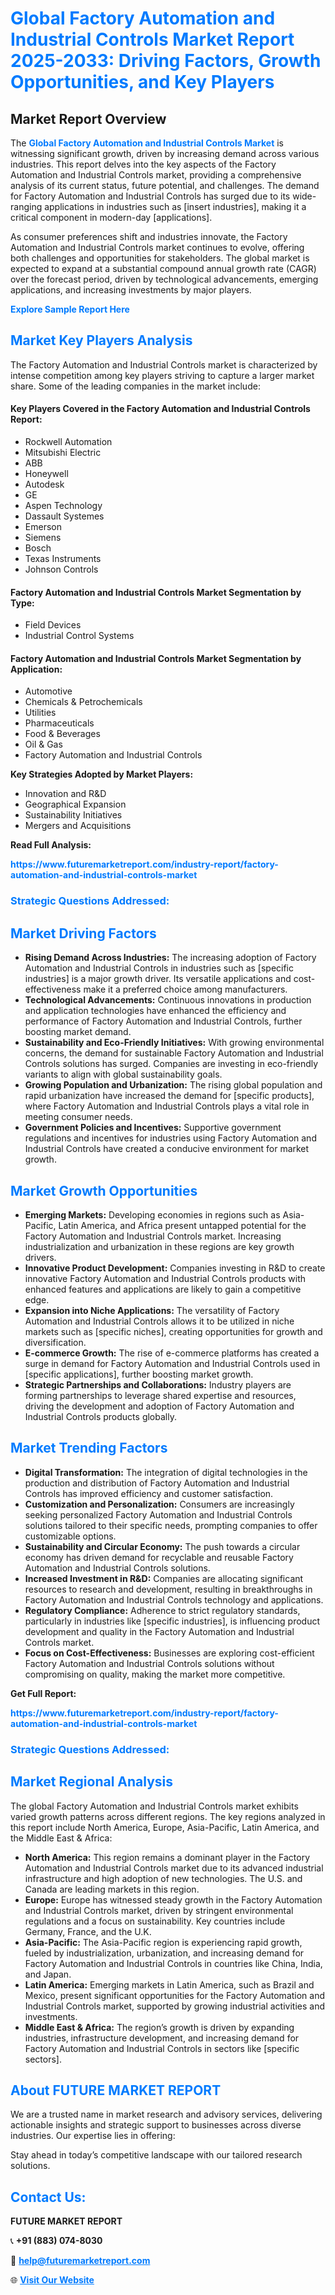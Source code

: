<h1 style="color: #007BFF;">Global Factory Automation and Industrial Controls Market Report 2025-2033: Driving Factors, Growth Opportunities, and Key Players</h1>

<section id="overview">
<h2>Market Report Overview</h2>
<p>The <a href="https://www.futuremarketreport.com/industry-report/factory-automation-and-industrial-controls-market" style="color: #007BFF; text-decoration: none;"><strong>Global Factory Automation and Industrial Controls Market</strong></a> is witnessing significant growth, driven by increasing demand across various industries. This report delves into the key aspects of the Factory Automation and Industrial Controls market, providing a comprehensive analysis of its current status, future potential, and challenges. The demand for Factory Automation and Industrial Controls has surged due to its wide-ranging applications in industries such as [insert industries], making it a critical component in modern-day [applications].</p>
<p>As consumer preferences shift and industries innovate, the Factory Automation and Industrial Controls market continues to evolve, offering both challenges and opportunities for stakeholders. The global market is expected to expand at a substantial compound annual growth rate (CAGR) over the forecast period, driven by technological advancements, emerging applications, and increasing investments by major players.</p>
</section>

<section id="overview">
<p><a href="https://www.futuremarketreport.com/request-sample/reportId=124534" style="color: #007BFF; text-decoration: none;"><strong>Explore Sample Report Here</strong></a></p>
</section>

<section id="key-players">
<h2 style="color: #007BFF;">Market Key Players Analysis</h2>
<p>The Factory Automation and Industrial Controls market is characterized by intense competition among key players striving to capture a larger market share. Some of the leading companies in the market include:</p>
<h4>Key Players Covered in the Factory Automation and Industrial Controls Report:</h4>
<ul><li>Rockwell Automation</li><li>Mitsubishi Electric</li><li>ABB</li><li>Honeywell</li><li>Autodesk</li><li>GE</li><li>Aspen Technology</li><li>Dassault Systemes</li><li>Emerson</li><li>Siemens</li><li>Bosch</li><li>Texas Instruments</li><li>Johnson Controls</li></ul>
<h4>Factory Automation and Industrial Controls Market Segmentation by Type:</h4>
<ul><li>Field Devices</li><li>Industrial Control Systems</li></ul>

<h4>Factory Automation and Industrial Controls Market Segmentation by Application:</h4>
<ul><li>Automotive</li><li>Chemicals &amp; Petrochemicals</li><li>Utilities</li><li>Pharmaceuticals</li><li>Food &amp; Beverages</li><li>Oil &amp; Gas</li><li>Factory Automation and Industrial Controls</li></ul>
<p><strong>Key Strategies Adopted by Market Players:</strong></p>
<ul>
<li>Innovation and R&D</li>
<li>Geographical Expansion</li>
<li>Sustainability Initiatives</li>
<li>Mergers and Acquisitions</li>
</ul>
</section>

<section>
<p><strong>Read Full Analysis: </strong></p><a href="https://www.futuremarketreport.com/industry-report/factory-automation-and-industrial-controls-market" style="color: #007BFF; text-decoration: none;"><strong>https://www.futuremarketreport.com/industry-report/factory-automation-and-industrial-controls-market</strong></a>
<h3 style="color: #007BFF;">Strategic Questions Addressed:</h3>
</section>

<section id="driving-factors">
<h2 style="color: #007BFF;">Market Driving Factors</h2>
<ul>
<li><strong>Rising Demand Across Industries:</strong> The increasing adoption of Factory Automation and Industrial Controls in industries such as [specific industries] is a major growth driver. Its versatile applications and cost-effectiveness make it a preferred choice among manufacturers.</li>
<li><strong>Technological Advancements:</strong> Continuous innovations in production and application technologies have enhanced the efficiency and performance of Factory Automation and Industrial Controls, further boosting market demand.</li>
<li><strong>Sustainability and Eco-Friendly Initiatives:</strong> With growing environmental concerns, the demand for sustainable Factory Automation and Industrial Controls solutions has surged. Companies are investing in eco-friendly variants to align with global sustainability goals.</li>
<li><strong>Growing Population and Urbanization:</strong> The rising global population and rapid urbanization have increased the demand for [specific products], where Factory Automation and Industrial Controls plays a vital role in meeting consumer needs.</li>
<li><strong>Government Policies and Incentives:</strong> Supportive government regulations and incentives for industries using Factory Automation and Industrial Controls have created a conducive environment for market growth.</li>
</ul>
</section>

<section id="growth-opportunities">
<h2 style="color: #007BFF;">Market Growth Opportunities</h2>
<ul>
<li><strong>Emerging Markets:</strong> Developing economies in regions such as Asia-Pacific, Latin America, and Africa present untapped potential for the Factory Automation and Industrial Controls market. Increasing industrialization and urbanization in these regions are key growth drivers.</li>
<li><strong>Innovative Product Development:</strong> Companies investing in R&D to create innovative Factory Automation and Industrial Controls products with enhanced features and applications are likely to gain a competitive edge.</li>
<li><strong>Expansion into Niche Applications:</strong> The versatility of Factory Automation and Industrial Controls allows it to be utilized in niche markets such as [specific niches], creating opportunities for growth and diversification.</li>
<li><strong>E-commerce Growth:</strong> The rise of e-commerce platforms has created a surge in demand for Factory Automation and Industrial Controls used in [specific applications], further boosting market growth.</li>
<li><strong>Strategic Partnerships and Collaborations:</strong> Industry players are forming partnerships to leverage shared expertise and resources, driving the development and adoption of Factory Automation and Industrial Controls products globally.</li>
</ul>
</section>

<section id="trending-factors">
<h2 style="color: #007BFF;">Market Trending Factors</h2>
<ul>
<li><strong>Digital Transformation:</strong> The integration of digital technologies in the production and distribution of Factory Automation and Industrial Controls has improved efficiency and customer satisfaction.</li>
<li><strong>Customization and Personalization:</strong> Consumers are increasingly seeking personalized Factory Automation and Industrial Controls solutions tailored to their specific needs, prompting companies to offer customizable options.</li>
<li><strong>Sustainability and Circular Economy:</strong> The push towards a circular economy has driven demand for recyclable and reusable Factory Automation and Industrial Controls solutions.</li>
<li><strong>Increased Investment in R&D:</strong> Companies are allocating significant resources to research and development, resulting in breakthroughs in Factory Automation and Industrial Controls technology and applications.</li>
<li><strong>Regulatory Compliance:</strong> Adherence to strict regulatory standards, particularly in industries like [specific industries], is influencing product development and quality in the Factory Automation and Industrial Controls market.</li>
<li><strong>Focus on Cost-Effectiveness:</strong> Businesses are exploring cost-efficient Factory Automation and Industrial Controls solutions without compromising on quality, making the market more competitive.</li>
</ul>
</section>

<section>
<p><strong>Get Full Report: </strong></p><a href="https://www.futuremarketreport.com/industry-report/factory-automation-and-industrial-controls-market" style="color: #007BFF; text-decoration: none;"><strong>https://www.futuremarketreport.com/industry-report/factory-automation-and-industrial-controls-market</strong></a>
<h3 style="color: #007BFF;">Strategic Questions Addressed:</h3>
</section>


<section id="regional-analysis">
<h2 style="color: #007BFF;">Market Regional Analysis</h2>
<p>The global Factory Automation and Industrial Controls market exhibits varied growth patterns across different regions. The key regions analyzed in this report include North America, Europe, Asia-Pacific, Latin America, and the Middle East & Africa:</p>
<ul>
<li><strong>North America:</strong> This region remains a dominant player in the Factory Automation and Industrial Controls market due to its advanced industrial infrastructure and high adoption of new technologies. The U.S. and Canada are leading markets in this region.</li>
<li><strong>Europe:</strong> Europe has witnessed steady growth in the Factory Automation and Industrial Controls market, driven by stringent environmental regulations and a focus on sustainability. Key countries include Germany, France, and the U.K.</li>
<li><strong>Asia-Pacific:</strong> The Asia-Pacific region is experiencing rapid growth, fueled by industrialization, urbanization, and increasing demand for Factory Automation and Industrial Controls in countries like China, India, and Japan.</li>
<li><strong>Latin America:</strong> Emerging markets in Latin America, such as Brazil and Mexico, present significant opportunities for the Factory Automation and Industrial Controls market, supported by growing industrial activities and investments.</li>
<li><strong>Middle East & Africa:</strong> The region’s growth is driven by expanding industries, infrastructure development, and increasing demand for Factory Automation and Industrial Controls in sectors like [specific sectors].</li>
</ul>
</section>

<footer>
<h2 style="color: #007BFF;">About FUTURE MARKET REPORT</h2>
<p>We are a trusted name in market research and advisory services, delivering actionable insights and strategic support to businesses across diverse industries. Our expertise lies in offering:</p>

<p>Stay ahead in today’s competitive landscape with our tailored research solutions.</p>

<h2 style="color: #007BFF;">Contact Us:</h2>
<p><strong>FUTURE MARKET REPORT</strong></p>
<p>📞 <strong>+91 (883) 074-8030</strong></p>
<p>📧 <strong><a href="mailto:help@futuremarketreport.com" style="color: #007BFF;">help@futuremarketreport.com</a></strong></p>
<p>🌐 <strong><a href="https://www.futuremarketreport.com/" style="color: #007BFF;">Visit Our Website</a></strong></p>
</footer>
